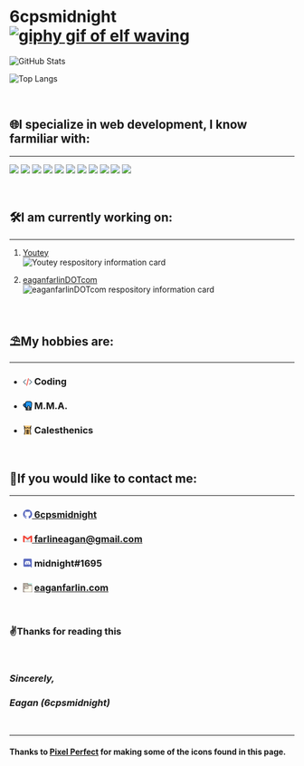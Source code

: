 # **6cpsmidnight[<img src="https://media.giphy.com/media/d5JAHNi6NA4Q8v69kK/giphy.gif" alt="giphy gif of elf waving" style="width: 2rem; margin-bottom: -0.5rem;"/>](https://giphy.com/stickers/elf-wichtel-weihnachtself-d5JAHNi6NA4Q8v69kK)**

![GitHub Stats](https://github-readme-stats.vercel.app/api/?username=6cpsmidnight&count_private=true&showicons=true)

![Top Langs](https://github-readme-stats.vercel.app/api/top-langs/?username=6cpsmidnight&layout=compact&showicons=true)

<br/>

## 🌐I specialize in web development, I know farmiliar with:

<hr/>

![](https://img.shields.io/badge/OS-Linux-informational?style=flat&logo=linux&logoColor=white&color=2bbc8a)
![](https://img.shields.io/badge/OS-Ubuntu-informational?style=flat&logo=Ubuntu&logoColor=white&color=2bbc8a)
![](https://img.shields.io/badge/Editor-VSCode-informational?style=flat&logo=visual-studio-code&logoColor=white&color=2bbc8a)
![](https://img.shields.io/badge/Code-HTML-informational?style=flat&logo=html5&logoColor=white&color=2bbc8a)
![](https://img.shields.io/badge/Code-CSS-informational?style=flat&logo=css3&logoColor=white&color=2bbc8a)
![](https://img.shields.io/badge/Code-Javascript-informational?style=flat&logo=javascript&logoColor=white&color=2bbc8a)
![](https://img.shields.io/badge/Code-Markdown-informational?style=flat&logo=markdown&logoColor=white&color=2bbc8a)
![](https://img.shields.io/badge/Shell-Bash-informational?style=flat&logo=gnu-bash&logoColor=white&color=2bbc8a)
![](https://img.shields.io/badge/Tools-Github-informational?style=flat&logo=github&logoColor=white&color=2bbc8a)
![](https://img.shields.io/badge/Tools-Figma-informational?style=flat&logo=figma&logoColor=white&color=2bbc8a)
![](https://img.shields.io/badge/Cloud-Netlify-informational?style=flat&logo=netlify&logoColor=white&color=2bbc8a)

<br/>

## 🛠️I am currently working on:

<hr/>

1. [Youtey](https://github.com/6cpsmidnight/Youtey "Youtey repository")
   <br/>
   ![Youtey respository information card](https://github-readme-stats.vercel.app/api/pin/?username=6cpsmidnight&repo=youtey&layout=compact&showicons=true)

2. [eaganfarlinDOTcom](https://github.com/6cpsmidnight/eaganfarlinDOTcom "eaganfarlin.com repository")
   <br/>
   ![eaganfarlinDOTcom respository information card](https://github-readme-stats.vercel.app/api/pin/?username=6cpsmidnight&repo=eaganfarlinDOTcom&layout=compact&showicons=true)

<br/>

## ⛱️My hobbies are:

<hr/>

- ### <img src="global/images/hobby-icons/coding-icon.png" alt="coding" style="width: 1rem; margin-bottom: -0.15rem;"/> Coding

- ### <img src="global/images/hobby-icons/mma-icon.png" alt="M.M.A." style="width:1rem; margin-bottom: -0.125rem;"/> M.M.A.

- ### <img src="global/images/hobby-icons/calesthenics-icon.png" alt="calesthenics" style="width:1rem; margin-bottom: -0.125rem;"/> Calesthenics

<br/>

## 💬If you would like to contact me:

<hr/>

- ### [<img src="global/images/contact-icons/github-icon.png" alt="github icon" style="width:1rem; margin-bottom: -0.05rem;"/> 6cpsmidnight](https://github.com/6cpsmidnight "my Github profile")

- ### [<img src="global/images/contact-icons/gmail-icon.png" alt="gmail icon" style="width:1rem; margin-bottom: -0.125rem;"/> farlineagan@gmail.com](mailto:farlineagan@gmail.com "my professional email")

- ### <img src="global/images/contact-icons/discord-icon.png" alt="discord icon" title="my Discord tag" style="width:1rem; margin-bottom: -0.125rem;"/> midnight#1695

- ### [<img src="global/images/contact-icons/site-file-icon.png" alt="eaganfarlin.com site icon" style="width: 1rem; height: 1rem; margin-bottom: -0.125rem;"/><span style="padding-left: 0.25rem;">eaganfarlin.com</span>](https://eaganfarlin.com "my website")

<br/>

### ✌️Thanks for reading this

<br/>

### *Sincerely,*

### *Eagan (6cpsmidnight)*

<br/>

<hr/>

#### Thanks to [Pixel Perfect](https://www.flaticon.com/authors/pixel-perfect) for making some of the icons found in this page.
